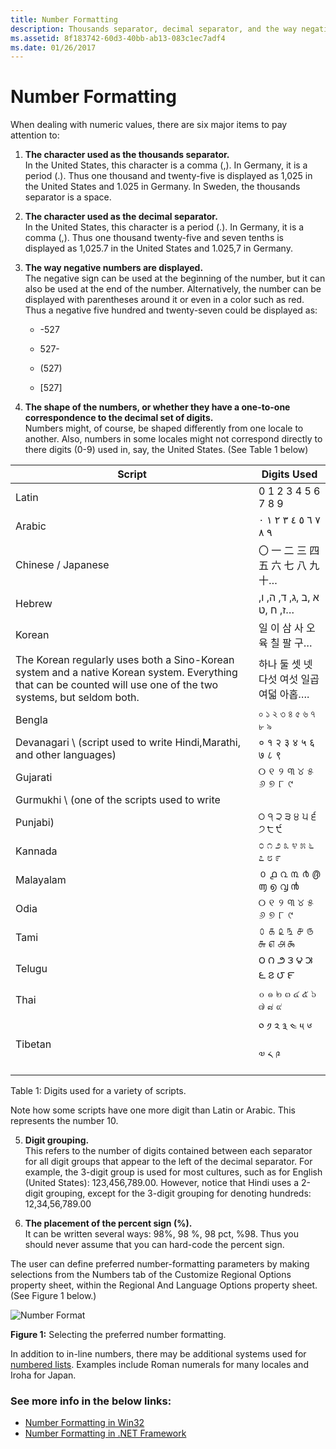 ```yaml
---
title: Number Formatting
description: Thousands separator, decimal separator, and the way negative numbers are displayed can vary in different countries/regions.
ms.assetid: 8f183742-60d3-40bb-ab13-083c1ec7adf4
ms.date: 01/26/2017
---
```

# Number Formatting

When dealing with numeric values, there are six major items to pay attention to:

1.  **The character used as the thousands separator.**  
    In the United States, this character is a comma (,). In Germany, it is a period (.). Thus one thousand and twenty-five is displayed as 1,025 in the United States and 1.025 in Germany. In Sweden, the thousands separator is a space.

2.  **The character used as the decimal separator.**  
    In the United States, this character is a period (.). In Germany, it is a comma (,). Thus one thousand twenty-five and seven tenths is displayed as 1,025.7 in the United States and 1.025,7 in Germany.

3.  **The way negative numbers are displayed.**  
    The negative sign can be used at the beginning of the number, but it can also be used at the end of the number. Alternatively, the number can be displayed with parentheses around it or even in a color such as red. Thus a negative five hundred and twenty-seven could be displayed as:  

    -   -527

    -   527-

    -   (527)

    -   [527]

4.  **The shape of the numbers, or whether they have a one-to-one correspondence to the decimal set of digits.**  
    Numbers might, of course, be shaped differently from one locale to another. Also, numbers in some locales might not correspond directly to there digits (0-9) used in, say, the United States. (See Table 1 below)

| **Script**                        | **Digits Used**                   |
|-----------------------------------|-----------------------------------|
| Latin                             | 0 1 2 3 4 5 6 7 8 9               |
| Arabic                            | ٠‎ ١‎ ٢‎ ٣‎ ٤‎ ٥‎ ٦‎ ٧‎ ٨‎ ٩      |
| Chinese / Japanese                | 〇 一 二 三 四 五 六 七 八 九 十… |
| Hebrew                            | א ,ב ,ג, ד, ה, ו, ז, ח ,ט…        |
| Korean                            | 일 이 삼 사 오 육 칠 팔 구…       |
| The Korean regularly uses both a Sino-Korean system and a native Korean system. Everything that can be counted will use one of the two systems, but seldom both. | 하나 둘 셋 넷 다섯 여섯 일곱 여덟 아홉…. |
| Bengla                            | ০ ১ ২ ৩ ৪ ৫ ৬ ৭ ৮ ৯               |
| Devanagari \ (script used to write Hindi,Marathi, and other languages)                       | ० १ २ ३ ४ ५ ६ ७ ८ ९ |
| Gujarati                          | ୦ ୧ ୨ ୩ ୪ ୫ ୬ ୭ ୮ ୯               |
| Gurmukhi \ (one of the scripts used to write |                                   |
| Punjabi)                        | ੦ ੧ ੨ ੩ ੪ ੫ ੬ ੭ ੮ ੯               |
| Kannada                           | ೦ ೧ ೨ ೩ ೪ ೫ ೬ ೭ ೮ ೯               |
| Malayalam                         | ൦ ൧ ൨ ൩ ൪ ൫ ൬ ൭ ൮ ൯               |
| Odia                              | ୦ ୧ ୨ ୩ ୪ ୫ ୬ ୭ ୮ ୯               |
| Tami                              | ௦ ௧ ௨ ௩ ௪ ௫ ௬ ௭ ௮ ௯               |
| Telugu                            | ౦ ౧ ౨ ౩ ౪ ౫ ౬ ౭ ౮ ౯               |
| Thai                              | ๐ ๑ ๒ ๓ ๔ ๕ ๖ ๗ ๘ ๙               |
| Tibetan                           | ༠ ༡ ༢ ༣ ༤ ༥ ༦ ༧ ༨ ༩               |

Table 1: Digits used for a variety of scripts.

Note how some scripts have one more digit than Latin or Arabic. This represents the number 10.

5.  **Digit grouping.**  
    This refers to the number of digits contained between each separator for all digit groups that appear to the left of the decimal separator. For example, the 3-digit group is used for most cultures, such as for English (United States): 123,456,789.00. However, notice that Hindi uses a 2-digit grouping, except for the 3-digit grouping for denoting hundreds: 12,34,56,789.00

6.  **The placement of the percent sign (%).**  
    It can be written several ways: 98%, 98 %, 98 pct, %98. Thus you should never assume that you can hard-code the percent sign.

The user can define preferred number-formatting parameters by making selections from the Numbers tab of the Customize Regional Options property sheet, within the Regional And Language Options property sheet. (See Figure 1 below.)

![Number Format](/media/hubs/globalization/IC848906.jpg "Number Format") 

**Figure 1:** Selecting the preferred number formatting.

In addition to in-line numbers, there may be additional systems used for [numbered lists](https://support.office.com/en-us/article/Create-a-bulleted-or-numbered-list-9ff81241-58a8-4d88-8d8c-acab3006a23e). Examples include Roman numerals for many locales and Iroha for Japan.

### See more info in the below links:

 - [Number Formatting in Win32](number-formatting-in-win32.md)
 - [Number Formatting in .NET Framework](number-formatting-in-dotnet-framework.md)




